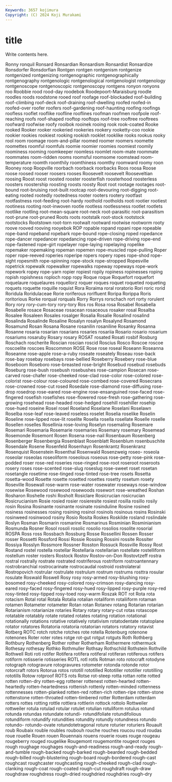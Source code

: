 ```yaml
---
Keywords: 3657 kojimura
Copyright: (C) 2024 Koji Murakami
---
```


# title

Write contents here.



Ronny
ronquil Ronsard Ronsardian Ronsardism Ronsardist Ronsardize Ronsdorfer Ronsdorfian Rontgen rontgen
rontgenism rontgenize rontgenized rontgenizing rontgenographic rontgenographically rontgenography rontgenologic rontgenological rontgenologist
rontgenology rontgenoscope rontgenoscopic rontgenoscopy rontgens ronyon ronyons roo Roobbie rood
rood-day roodebok Roodepoort-Maraisburg roodle roodles roods roodstone rooed roof roofage
roof-blockaded roof-building roof-climbing roof-deck roof-draining roof-dwelling roofed roofed-in roofed-over roofer
roofers roof-gardening roof-haunting roofing roofings roofless rooflet rooflike roofline rooflines
roofman roofmen roofpole roof-reaching roofs roof-shaped rooftop rooftops roof-tree rooftree
rooftrees roofward roofwise roofy rooibok rooinek rooing rook rook-coated Rooke
rooked Rooker rooker rookeried rookeries rookery rooketty-coo rookie rookier rookies
rookiest rooking rookish rooklet rooklike rooks rookus rooky rool room
roomage room-and-pillar roomed roomer roomers roomette roomettes roomful roomfuls roomie
roomier roomies roomiest roomily roominess rooming roomkeeper roomless roomlet room-mate
roommate roommates room-ridden rooms roomsful roomsome roomstead room-temperature roomth roomthily
roomthiness roomthy roomward roomy roon Rooney roop Roopville roorbach roorback
roorbacks Roos roosa Roose roose roosed rooser roosers rooses Roosevelt
roosevelt Rooseveltian roosing Roost roost roosted rooster roosterfish roosterhood roosterless
roosters roostership roosting roosts roosty Root root rootage rootages root-bound
root-bruising root-built rootcap root-devouring root-digging root-eating rooted rootedly rootedness rooter
rooters rootery rootfast rootfastness root-feeding root-hardy roothold rootholds rooti rootier
rootiest rootiness rooting root-inwoven rootle rootless rootlessness rootlet rootlets rootlike
rootling root-mean-square root-neck root-parasitic root-parasitism root-prune root-pruned Roots roots rootstalk
root-stock rootstock rootstocks Rootstown root-torn rootwalt rootward rootwise rootworm rooty
roove rooved rooving rooyebok ROP ropable ropand ropani rope ropeable
rope-band ropeband ropebark rope-bound rope-closing roped ropedance rope-dancer ropedancer ropedancing
rope-driven rope-driving rope-end rope-fastened rope-girt ropelayer rope-laying ropelaying ropelike ropemaker
ropemaking ropeman ropemen rope-muscled rope-pulling Roper roper rope-reeved roperies roperipe
ropers ropery ropes rope-shod rope-sight ropesmith rope-spinning rope-stock rope-stropped Ropesville
ropetrick ropewalk ropewalker ropewalks ropeway ropeways rope-work ropework ropey rope-yarn
ropier ropiest ropily ropiness ropinesses roping ropish ropishness roploch ropp
ropy Roque roque Roquefort roquefort roquelaure roquelaures roquellorz roquer roques
roquet roqueted roqueting roquets roquette roquille roquist Rora Roraima roral
roratorio Rori roric rorid Roridula Roridulaceae Rorie roriferous rorifluent Roripa
Rorippa Roris roritorious Rorke rorqual rorquals Rorry Rorrys rorschach rort
rorty rorulent Rory rory rory-cum-tory rory-tory Ros ros Rosa rosa
Rosabel Rosabella Rosabelle rosace Rosaceae rosacean rosaceous rosaker rosal Rosalba
Rosalee Rosaleen Rosales rosalger Rosalia Rosalie Rosalind rosalind Rosalinda Rosalinde
Rosaline Rosalyn rosalyn Rosalynd Rosamond Rosamund Rosan Rosana Rosane rosanilin
rosaniline Rosanky Rosanna Rosanne rosaria rosarian rosarians rosaries rosariia Rosario
rosario rosarium rosariums rosaruby Rosary rosary ROSAT rosated Rosati rosbif
Rosburg Roschach roscherite Roscian roscian roscid Roscius Rosco Roscoe roscoe
roscoelite roscoes Roscommon ROSE Rose rose roseal Roseann Roseanna Roseanne
rose-apple rose-a-ruby roseate roseately Roseau rose-back rose-bay rosebay rosebays rose-bellied
Roseberry Rosebery rose-blue Roseboom Roseboro rose-breasted rose-bright Rosebud rosebud rosebuds
Roseburg rose-bush rosebush rosebushes rose-campion Rosecan rose-carved rose-chafer rose-cheeked rose-clad
rose-color rose-colored rose-colorist rose-colour rose-coloured rose-combed rose-covered Rosecrans rose-crowned rose-cut
rosed Rosedale rose-diamond rose-diffusing rose-drop rosedrop rose-eared rose-engine rose-ensanguined rose-faced
rose-fingered rosefish rosefishes rose-flowered rose-fresh rose-gathering rose-growing rosehead rose-headed rose-hedged
rosehill rosehiller rosehip rose-hued roseine Rosel rosel Roseland Roselane Roselani
Roselawn Roselba rose-leaf rose-leaved roseless roselet Roselia roselike Roselin Roseline
rose-lipped rose-lit roselite Rosella rosella rosellate Roselle roselle Rosellen roselles
Rosellinia rose-loving Roselyn rosemaling Rosemare Rosemari Rosemaria Rosemarie rosemaries Rosemary
rosemary Rosemead Rosemonde Rosemont Rosen Rosena rose-nail Rosenbaum Rosenberg Rosenberger
Rosenbergia Rosenblast Rosenblatt Rosenblum rosenbuschite Rosendale Rosene Rosenfeld Rosenhayn Rosenkrantz
Rosenkranz Rosenquist Rosenstein Rosenthal Rosenwald Rosenzweig roseo- roseola roseolar roseolas
roseoliform roseolous roseous rose-petty rose-pink rose-podded roser rose-red roseries rose-ringed
rose-root roseroot roseroots rosery roses rose-scented rose-slug roseslug rose-sweet roset
rosetan rosetangle rosetime rose-tinged rose-tinted rose-tree rosets Rosetta rosetta-wood Rosette
rosette rosetted rosettes rosetty rosetum rosety Roseville Rosewall rose-warm rose-water
rosewater roseways rose-window rosewise Rosewood rosewood rosewoods rosewort rose-wreathed Roshan
Rosharon Roshelle roshi Rosholt Rosiclare Rosicrucian rosicrucian Rosicrucianism Rosie rosied
rosier rosieresite rosiest rosilla rosillo rosily rosin Rosina Rosinante rosinante
rosinate rosinduline Rosine rosined rosiness rosinesses rosing rosining rosinol rosinols
rosinous rosins Rosinski rosinweed rosinwood rosiny Rosio Rosita Roskes Roskilde
rosland roslindale Roslyn Rosman Rosmarin rosmarine Rosmarinus Rosminian Rosminianism Rosmunda
Rosner Rosol rosoli rosolic rosolio rosolios rosolite rosorial ROSPA Ross
ross Rossbach Rossburg Rosse Rossellini Rossen Rosser rosser Rossetti Rossford
Rossi Rossie Rossing Rossini rossite Rossiter Rossiya Rosslyn Rossmore Rossner
Rosston Rossuck Rossville Rossy Rost Rostand rostel rostella rostellar Rostellaria
rostellarian rostellate rostelliform rostellum roster rosters Rostock Rostov Rostov-on-Don Rostovtzeff
rostra rostral rostrally rostrate rostrated rostriferous rostriform rostroantennary rostrobranchial rostrocarinate
rostrocaudal rostroid rostrolateral Rostropovich rostrular rostrulate rostrulum rostrum rostrums rosttra
rosular rosulate Roswald Roswell Rosy rosy rosy-armed rosy-blushing rosy-bosomed rosy-cheeked
rosy-colored rosy-crimson rosy-dancing rosy-eared rosy-faced rosy-fingered rosy-hued rosy-lipped rosy-purple rosy-red
rosy-tinted rosy-tipped rosy-toed rosy-warm Roszak ROT rot Rota rota rotacism
Rotal rotal Rotala Rotalia rotalian rotaliform rotaliiform rotaman rotamen Rotameter
rotameter Rotan rotan Rotanev rotang Rotarian rotarian Rotarianism rotarianize rotaries
Rotary rotary rotary-cut rotas rotascope rotatable rotatably rotate rotated rotates
rotating rotation rotational rotationally rotations rotative rotatively rotativism rotatodentate rotatoplane
rotator rotatores Rotatoria rotatoria rotatorian rotators rotatory rotavist Rotberg ROTC
rotch rotche rotches rote rotella Rotenburg rotenone rotenones Roter roter
rotes rotge rot-gut rotgut rotguts Roth Rothberg Rothbury Rothenberg Rother
rother Rotherham Rothermere rothermuck Rothesay rothesay Rothko Rothmuller Rothsay Rothschild
Rothstein Rothville Rothwell Roti roti rotifer Rotifera rotifera rotiferal rotiferan
rotiferous rotifers rotiform rotisserie rotisseries ROTL rotl rotls Rotman roto
rotocraft rotodyne rotograph rotogravure rotogravures rotometer rotonda rotonde rotor rotorcraft
rotors Rotorua rotos rototill rototilled Rototiller rototiller rototilling rototills Rotow
rotproof ROTS rots Rotse rot-steep rotta rottan rotte rotted rotten
rotten-dry rotten-egg rottener rottenest rotten-hearted rotten-heartedly rotten-heartedness rottenish rottenly rotten-minded
rottenness rottennesses rotten-planked rotten-red rotten-rich rotten-ripe rotten-stone rottenstone rotten-throated rotten-timbered
rotter Rotterdam rotterdam rotters rottes rotting rottle rottlera rottlerin rottock
rottolo Rottweiler rottweiler rotula rotulad rotular rotulet rotulian rotuliform rotulus
rotund rotunda rotundas rotundate rotundi- rotundifoliate rotundifolious rotundiform rotundify rotundities
rotundity rotundly rotundness rotundo rotundo- rotundo-ovate rotundotetragonal roture roturier roturiers
Rouault roub Roubaix rouble roubles roubouh rouche rouches roucou roud
roudas roue rouelle Rouen rouen Rouennais rouens rouerie roues rouge
rougeau rougeberry rouged rougelike Rougemont rougemontite rougeot rouges rough roughage
roughages rough-and-readiness rough-and-ready rough-and-tumble rough-backed rough-barked rough-bearded rough-bedded rough-billed rough-blustering
rough-board rough-bordered rough-cast roughcast roughcaster roughcasting rough-cheeked rough-clad rough-clanking rough-coat
rough-coated rough-cut roughdraft rough-draw roughdraw roughdress rough-dried roughdried roughdries rough-dry
